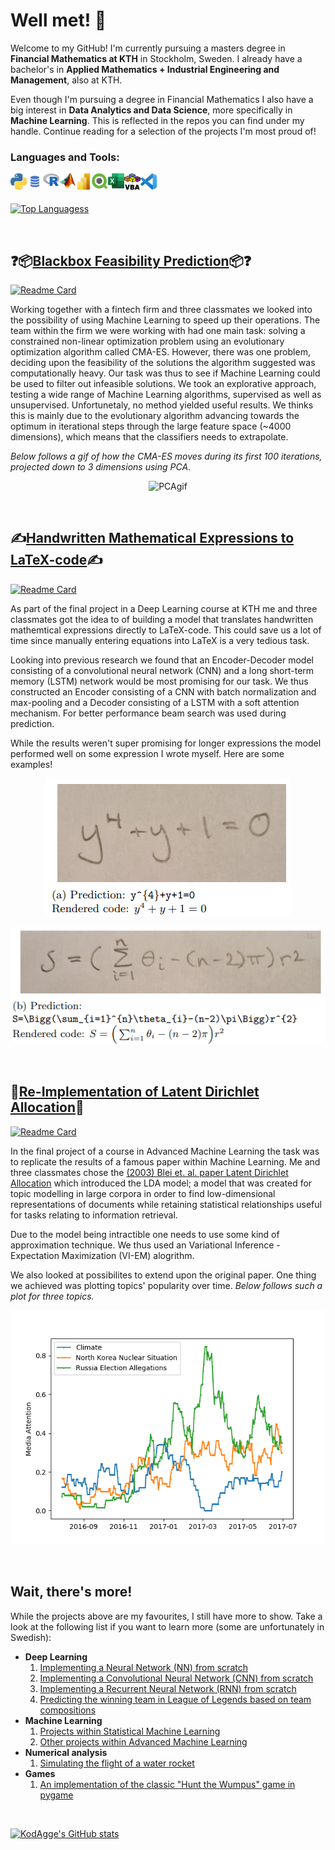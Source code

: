 # Well met! 👋

Welcome to my GitHub! I'm currently pursuing a masters degree in **Financial Mathematics at KTH** in Stockholm, Sweden. I already have a bachelor's in **Applied Mathematics + Industrial Engineering and Management**, also at KTH. 

Even though I'm pursuing a degree in Financial Mathematics I also have a big interest in **Data Analytics and Data Science**, more specifically in **Machine Learning**. This is reflected in the repos you can find under my handle. Continue reading for a selection of the projects I'm most proud of!

### Languages and Tools:

[<img align="left" alt="Python" width="26px" src="https://github.com/KodAgge/KodAgge/blob/main/images/python.png" />]()
[<img align="left" alt="SQL" width="26px" src="https://github.com/KodAgge/KodAgge/blob/main/images/sql2.png" />]()
[<img align="left" alt="R" width="26px" src="https://github.com/KodAgge/KodAgge/blob/main/images/r.png" />]()
[<img align="left" alt="Matlab" width="26px" src="https://github.com/KodAgge/KodAgge/blob/main/images/matlab.png" />]()
[<img align="left" alt="PowerBI" width="26px" src="https://github.com/KodAgge/KodAgge/blob/main/images/powerbi.png" />]()
[<img align="left" alt="Qlik" width="26px" src="https://github.com/KodAgge/KodAgge/blob/main/images/qlik4.png" />]()
[<img align="left" alt="Excel" width="26px" src="https://github.com/KodAgge/KodAgge/blob/main/images/excel.png" />]()
[<img align="left" alt="VBA" width="26px" src="https://github.com/KodAgge/KodAgge/blob/main/images/vba.svg" />]()
[<img align="left" alt="Visual Studio Code" width="26px" src="https://github.com/KodAgge/KodAgge/blob/main/images/vsc.png" />]()

<br><br>

[![Top Languagess](https://github-readme-stats.vercel.app/api/top-langs/?username=KodAgge&layout=compact&hide=jupyter%20notebook&include_all_commits=true&count_private=true&title_color=000000)](https://github.com/KodAgge/)

<br>

## ❓📦[Blackbox Feasibility Prediction](https://github.com/KodAgge/Feasibility-Prediction)📦❓

[![Readme Card](https://github-readme-stats.vercel.app/api/pin/?username=KodAgge&repo=Feasibility-Prediction&title_color=000000)](https://github.com/KodAgge/Feasibility-Prediction)

Working together with a fintech firm and three classmates we looked into the possibility of using Machine Learning to speed up their operations. The team within the firm we were working with had one main task: solving a constrained non-linear optimization problem using an evolutionary optimization algorithm called CMA-ES. However, there was one problem, deciding upon the feasibility of the solutions the algorithm suggested was computationally heavy. Our task was thus to see if Machine Learning could be used to filter out infeasible solutions. We took an explorative approach, testing a wide range of Machine Learning algorithms, supervised as well as unsupervised. Unfortunetaly, no method yielded useful results. We thinks this is mainly due to the evolutionary algorithm advancing towards the optimum in iterational steps through the large feature space (~4000 dimensions), which means that the classifiers needs to extrapolate.

_Below follows a gif of how the CMA-ES moves during its first 100 iterations, projected down to 3 dimensions using PCA_.

<p align="center">
  <img src="/images/PCA.gif" alt="PCAgif" width="750"/>
</p>

<br>

## ✍️[Handwritten Mathematical Expressions to LaTeX-code](https://github.com/KodAgge/Img2Latex)✍️

[![Readme Card](https://github-readme-stats.vercel.app/api/pin/?username=KodAgge&repo=Img2Latex&title_color=000000)](https://github.com/KodAgge/Img2Latex)

As part of the final project in a Deep Learning course at KTH me and three classmates got the idea to of building a model that translates handwritten mathemtical expressions directly to LaTeX-code. This could save us a lot of time since manually entering equations into LaTeX is a very tedious task.

Looking into previous research we found that an Encoder-Decoder model consisting of a convolutional neural network (CNN) and a long short-term memory (LSTM) network would be most promising for our task. We thus constructed an Encoder consisting of a CNN with batch normalization and max-pooling and a Decoder consisting of a LSTM with a soft attention mechanism. For better performance beam search was used during prediction.

While the results weren't super promising for longer expressions the model performed well on some expression I wrote myself. Here are some examples!

<p align="center">
  <img src="/images/result_a.PNG" alt="Results A"/>
</p>
<p align="center">
  <img src="/images/result_b.PNG" alt="Results B"/>
</p>

<br>

## 📰[Re-Implementation of Latent Dirichlet Allocation](https://github.com/Javigsv/LDA_AdML)📰

[![Readme Card](https://github-readme-stats.vercel.app/api/pin/?username=Javigsv&repo=LDA_AdML&title_color=000000)](https://github.com/Javigsv/LDA_AdML)

  
In the final project of a course in Advanced Machine Learning the task was to replicate the results of a famous paper within Machine Learning. Me and three classmates chose the 
[(2003) Blei et. al. paper Latent Dirichlet Allocation](https://github.com/Javigsv/LDA_AdML/blob/main/LDA%20paper.pdf) which introduced the LDA model; a model that was created for topic modelling in large corpora in order to find low-dimensional representations of documents while retaining statistical relationships useful for tasks relating to information retrieval.

Due to the model being intractible one needs to use some kind of approximation technique. We thus used an Variational Inference - Expectation Maximization (VI-EM) alogrithm.

We also looked at possibilites to extend upon the original paper. One thing we achieved was plotting topics' popularity over time. _Below follows such a plot for three topics._

<p align="center">
  <img src="/images/topicsovertime.png" alt="Topics over time" width="500"/>
</p>

<br>

## Wait, there's more!

While the projects above are my favourites, I still have more to show. Take a look at the following list if you want to learn more (some are unfortunately in Swedish):

* **Deep Learning**
  1. [Implementing a Neural Network (NN) from scratch](https://github.com/KodAgge/NNs-in-matlab)
  2. [Implementing a Convolutional Neural Network (CNN) from scratch](https://github.com/KodAgge/CNNs-in-matlab)
  3. [Implementing a Recurrent Neural Network (RNN) from scratch](https://github.com/KodAgge/RNNs-in-matlab)
  4. [Predicting the winning team in League of Legends based on team compositions](https://github.com/KodAgge/TeamCompositions)
* **Machine Learning**
  1. [Projects within Statistical Machine Learning](https://github.com/KodAgge/StatisticalMachineLearning)
  2. [Other projects within Advanced Machine Learning](https://github.com/KodAgge/AdvancedMachineLearning)
* **Numerical analysis**
  1. [Simulating the flight of a water rocket](https://github.com/KodAgge/WaterRocketSimulation)
* **Games**
  1. [An implementation of the classic "Hunt the Wumpus" game in pygame](https://github.com/KodAgge/Wumpus)

<br>

[![KodAgge's GitHub stats](https://github-readme-stats.vercel.app/api?username=KodAgge&hide=issues&count_private=true&show_icons=true&title_color=000000)](https://github.com/KodAgge/) 

<!--
**KodAgge/KodAgge** is a ✨ _special_ ✨ repository because its `README.md` (this file) appears on your GitHub profile.

Here are some ideas to get you started:

- 🔭 I’m currently working on ...
- 🌱 I’m currently learning ...
- 👯 I’m looking to collaborate on ...
- 🤔 I’m looking for help with ...
- 💬 Ask me about ...
- 📫 How to reach me: ...
- 😄 Pronouns: ...
- ⚡ Fun fact: ...
-->
